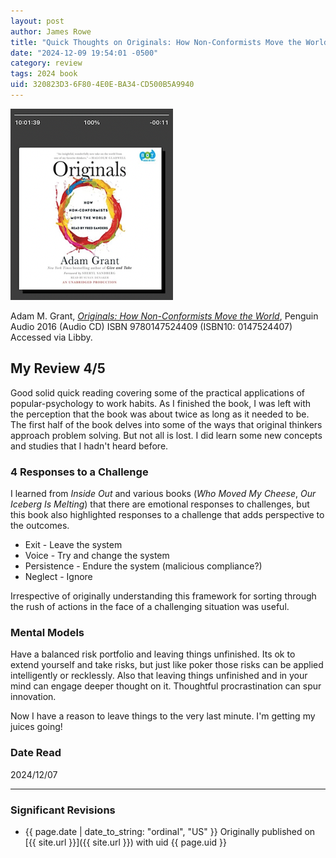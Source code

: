 ```yaml
---
layout: post
author: James Rowe
title: "Quick Thoughts on Originals: How Non-Conformists Move the World"
date: "2024-12-09 19:54:01 -0500"
category: review
tags: 2024 book
uid: 320823D3-6F80-4E0E-BA34-CD500B5A9940
---
```


![](/assets/posts-images/book-originals.png)

Adam M. Grant, *[Originals: How Non-Conformists Move the World](https://www.goodreads.com/book/show/25614484-originals)*,  Penguin Audio 2016 (Audio CD) ISBN 9780147524409 (ISBN10: 0147524407) Accessed via Libby.

## My Review 4/5

Good solid quick reading covering some of the practical applications of popular-psychology to work habits. As I finished the book, I was left with the perception that the book was about twice as long as it needed to be. The first half of the book delves into some of the ways that original thinkers approach problem solving. But not all is lost. I did learn some new concepts and studies that I hadn't heard before.

### 4 Responses to a Challenge

I learned from *Inside Out* and various books (*Who Moved My Cheese*, *Our Iceberg Is Melting*) that there are emotional responses to challenges, but this book also highlighted responses to a challenge that adds perspective to the outcomes.

* Exit - Leave the system
* Voice - Try and change the system
* Persistence - Endure the system (malicious compliance?)
* Neglect - Ignore

Irrespective of originally understanding this framework for sorting through the rush of actions in the face of a challenging situation was useful.

### Mental Models

Have a balanced risk portfolio and leaving things unfinished. Its ok to extend yourself and take risks, but just like poker those risks can be applied intelligently or recklessly. Also that leaving things unfinished and in your mind can engage deeper thought on it. Thoughtful procrastination can spur innovation.

Now I have a reason to leave things to the very last minute. I'm getting my juices going!

### Date Read
2024/12/07

---

### Significant Revisions

- {{ page.date | date_to_string: "ordinal", "US" }} Originally published on [{{ site.url }}]({{ site.url }}) with uid {{ page.uid }}
